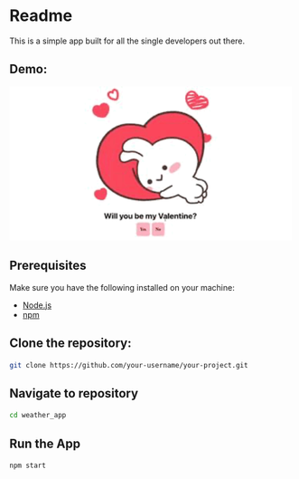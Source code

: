 # Readme

This is a simple app built for all the single developers out there. 

## Demo:
<img src="animation.gif" width="500" >

## Prerequisites

Make sure you have the following installed on your machine:

- [Node.js](https://nodejs.org/)
- [npm](https://www.npmjs.com/)

## Clone the repository:
   ```bash
   git clone https://github.com/your-username/your-project.git
   ```

## Navigate to repository

   ```bash
   cd weather_app
   ```

## Run the App

   ```bash
   npm start
   ```


